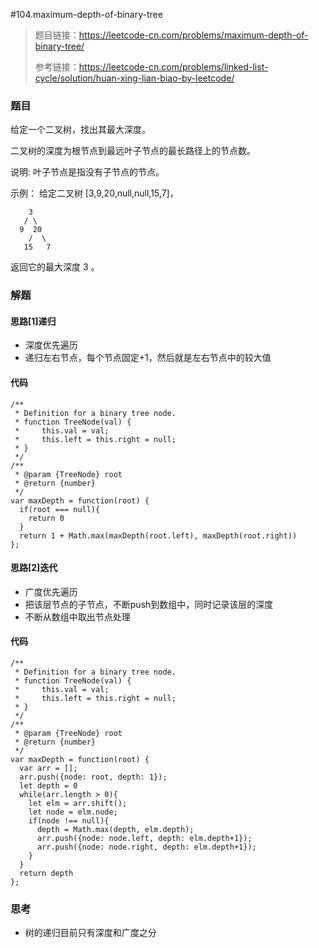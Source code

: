 #104.maximum-depth-of-binary-tree

> 题目链接：https://leetcode-cn.com/problems/maximum-depth-of-binary-tree/
>
> 参考链接：https://leetcode-cn.com/problems/linked-list-cycle/solution/huan-xing-lian-biao-by-leetcode/

### 题目

给定一个二叉树，找出其最大深度。

二叉树的深度为根节点到最远叶子节点的最长路径上的节点数。

说明: 叶子节点是指没有子节点的节点。

示例：
给定二叉树 [3,9,20,null,null,15,7]，

```
    3
   / \
  9  20
    /  \
   15   7
```

返回它的最大深度 3 。



### 解题

#### 思路[1]递归

* 深度优先遍历
* 递归左右节点，每个节点固定+1，然后就是左右节点中的较大值

#### 代码

```
/**
 * Definition for a binary tree node.
 * function TreeNode(val) {
 *     this.val = val;
 *     this.left = this.right = null;
 * }
 */
/**
 * @param {TreeNode} root
 * @return {number}
 */
var maxDepth = function(root) {
  if(root === null){
    return 0
  }
  return 1 + Math.max(maxDepth(root.left), maxDepth(root.right))
};
```

#### 思路[2]迭代

* 广度优先遍历
* 把该层节点的子节点，不断push到数组中，同时记录该层的深度
* 不断从数组中取出节点处理

#### 代码

```
/**
 * Definition for a binary tree node.
 * function TreeNode(val) {
 *     this.val = val;
 *     this.left = this.right = null;
 * }
 */
/**
 * @param {TreeNode} root
 * @return {number}
 */
var maxDepth = function(root) {
  var arr = [];
  arr.push({node: root, depth: 1});
  let depth = 0
  while(arr.length > 0){
    let elm = arr.shift();
    let node = elm.node;
    if(node !== null){
      depth = Math.max(depth, elm.depth);
      arr.push({node: node.left, depth: elm.depth+1});
      arr.push({node: node.right, depth: elm.depth+1});
    }
  }
  return depth
};
```

#### 

### 思考

* 树的递归目前只有深度和广度之分

